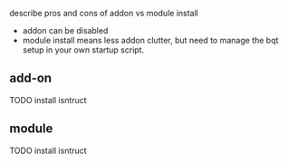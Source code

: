 describe pros and cons of addon vs module install
- addon can be disabled
- module install means less addon clutter, but need to manage the bqt setup in your own startup script.

## add-on
TODO install isntruct 

## module
TODO install isntruct